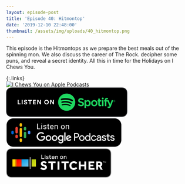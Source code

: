 ```yaml
---
layout: episode-post
title: 'Episode 40: Hitmontop'
date: '2019-12-10 22:48:00'
thumbnail: /assets/img/uploads/40_hitmontop.png
---
```

This episode is the Hitmontops as we prepare the best meals out of the spinning mon. We also discuss the career of The Rock. decipher some puns, and reveal a secret identity. All this in time for the Holidays on I Chews You.

{:.links}  
[![I Chews You on Apple Podcasts](https://linkmaker.itunes.apple.com/en-us/badge-lrg.svg?releaseDate=2019-04-16T00:00:00Z&kind=podcast&bubble=podcasts)](https://podcasts.apple.com/us/podcast/40-hitmontop/id1455409177?i=1000459207188)  [![I Chews You on Spotify](/assets/img/uploads/spotify-badge-button.svg)](https://open.spotify.com/episode/7oIutcAdI77ijttCwLgwJ9)  [![I Chews You on Google Podcasts](/assets/img/uploads/google-podcasts-badge-button.svg)](https://podcasts.google.com/?feed=aHR0cHM6Ly9pY2hld3N5b3UubGlic3luLmNvbS9yc3M&episode=MjRmN2UwNjctNmRjZC00ZjFiLWI2NzMtNzM4ZjY3NjIwYWFm&ved=0CBAQzsICahcKEwjYxKC5-sLnAhUAAAAAHQAAAAAQAQ)  [![I Chews You on Stitcher](/assets/img/uploads/stitcher-badge-button.svg)](https://www.stitcher.com/s?eid=65906054)
